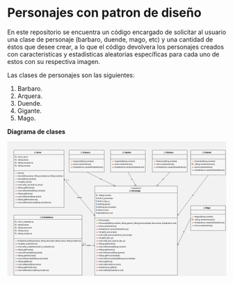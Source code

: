 # Personajes con patron de diseño
En este repositorio se encuentra un código encargado de solicitar al usuario una clase de personaje (barbaro, duende, mago, etc) y una cantidad de éstos que desee crear, a lo que el código devolvera los personajes creados con caracteristicas y estadisticas aleatorias específicas para cada uno de estos con su respectiva imagen.

Las clases de personajes son las siguientes:
1. Barbaro.
1. Arquera.
1. Duende.
1. Gigante.
1. Mago.

**Diagrama de clases**

![Diagrama de clases](UML.png)